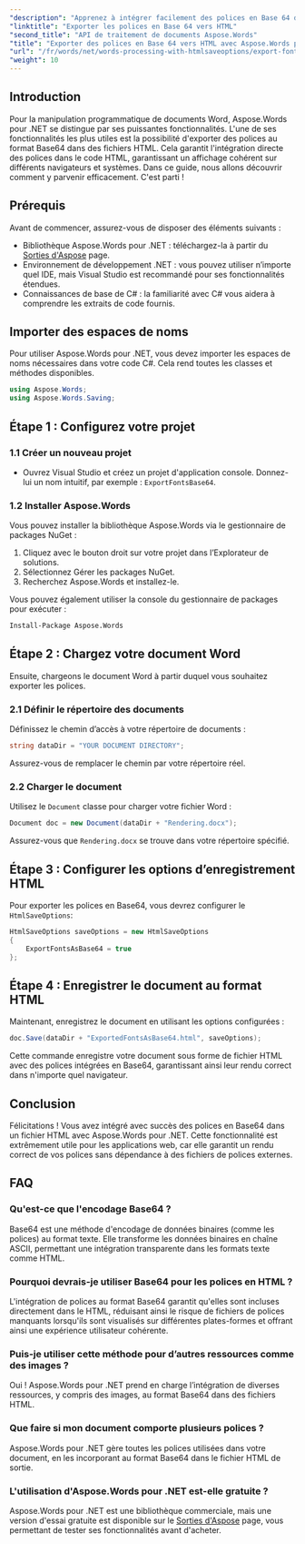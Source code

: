 ```yaml
---
"description": "Apprenez à intégrer facilement des polices en Base 64 dans des fichiers HTML avec Aspose.Words pour .NET. Ce guide étape par étape vous aidera à garantir un affichage cohérent des polices sur différents navigateurs et plateformes."
"linktitle": "Exporter les polices en Base 64 vers HTML"
"second_title": "API de traitement de documents Aspose.Words"
"title": "Exporter des polices en Base 64 vers HTML avec Aspose.Words pour .NET"
"url": "/fr/words/net/words-processing-with-htmlsaveoptions/export-fonts-as-base-64-to-html/"
"weight": 10
---
```


## Introduction

Pour la manipulation programmatique de documents Word, Aspose.Words pour .NET se distingue par ses puissantes fonctionnalités. L'une de ses fonctionnalités les plus utiles est la possibilité d'exporter des polices au format Base64 dans des fichiers HTML. Cela garantit l'intégration directe des polices dans le code HTML, garantissant un affichage cohérent sur différents navigateurs et systèmes. Dans ce guide, nous allons découvrir comment y parvenir efficacement. C'est parti !

## Prérequis

Avant de commencer, assurez-vous de disposer des éléments suivants :

- Bibliothèque Aspose.Words pour .NET : téléchargez-la à partir du [Sorties d'Aspose](https://releases.aspose.com/words/net/) page.
- Environnement de développement .NET : vous pouvez utiliser n’importe quel IDE, mais Visual Studio est recommandé pour ses fonctionnalités étendues.
- Connaissances de base de C# : la familiarité avec C# vous aidera à comprendre les extraits de code fournis.

## Importer des espaces de noms

Pour utiliser Aspose.Words pour .NET, vous devez importer les espaces de noms nécessaires dans votre code C#. Cela rend toutes les classes et méthodes disponibles.

```csharp
using Aspose.Words;
using Aspose.Words.Saving;
```

## Étape 1 : Configurez votre projet

### 1.1 Créer un nouveau projet

- Ouvrez Visual Studio et créez un projet d'application console. Donnez-lui un nom intuitif, par exemple : `ExportFontsBase64`.

### 1.2 Installer Aspose.Words

Vous pouvez installer la bibliothèque Aspose.Words via le gestionnaire de packages NuGet :

1. Cliquez avec le bouton droit sur votre projet dans l’Explorateur de solutions.
2. Sélectionnez Gérer les packages NuGet.
3. Recherchez Aspose.Words et installez-le.

Vous pouvez également utiliser la console du gestionnaire de packages pour exécuter :

```bash
Install-Package Aspose.Words
```

## Étape 2 : Chargez votre document Word

Ensuite, chargeons le document Word à partir duquel vous souhaitez exporter les polices.

### 2.1 Définir le répertoire des documents

Définissez le chemin d’accès à votre répertoire de documents :

```csharp
string dataDir = "YOUR DOCUMENT DIRECTORY";
```

Assurez-vous de remplacer le chemin par votre répertoire réel.

### 2.2 Charger le document

Utilisez le `Document` classe pour charger votre fichier Word :

```csharp
Document doc = new Document(dataDir + "Rendering.docx");
```

Assurez-vous que `Rendering.docx` se trouve dans votre répertoire spécifié.

## Étape 3 : Configurer les options d’enregistrement HTML

Pour exporter les polices en Base64, vous devrez configurer le `HtmlSaveOptions`:

```csharp
HtmlSaveOptions saveOptions = new HtmlSaveOptions 
{ 
    ExportFontsAsBase64 = true 
};
```

## Étape 4 : Enregistrer le document au format HTML

Maintenant, enregistrez le document en utilisant les options configurées :

```csharp
doc.Save(dataDir + "ExportedFontsAsBase64.html", saveOptions);
```

Cette commande enregistre votre document sous forme de fichier HTML avec des polices intégrées en Base64, garantissant ainsi leur rendu correct dans n'importe quel navigateur.

## Conclusion

Félicitations ! Vous avez intégré avec succès des polices en Base64 dans un fichier HTML avec Aspose.Words pour .NET. Cette fonctionnalité est extrêmement utile pour les applications web, car elle garantit un rendu correct de vos polices sans dépendance à des fichiers de polices externes.

## FAQ

### Qu'est-ce que l'encodage Base64 ?

Base64 est une méthode d'encodage de données binaires (comme les polices) au format texte. Elle transforme les données binaires en chaîne ASCII, permettant une intégration transparente dans les formats texte comme HTML.

### Pourquoi devrais-je utiliser Base64 pour les polices en HTML ?

L'intégration de polices au format Base64 garantit qu'elles sont incluses directement dans le HTML, réduisant ainsi le risque de fichiers de polices manquants lorsqu'ils sont visualisés sur différentes plates-formes et offrant ainsi une expérience utilisateur cohérente.

### Puis-je utiliser cette méthode pour d’autres ressources comme des images ?

Oui ! Aspose.Words pour .NET prend en charge l’intégration de diverses ressources, y compris des images, au format Base64 dans des fichiers HTML.

### Que faire si mon document comporte plusieurs polices ?

Aspose.Words pour .NET gère toutes les polices utilisées dans votre document, en les incorporant au format Base64 dans le fichier HTML de sortie.

### L'utilisation d'Aspose.Words pour .NET est-elle gratuite ?

Aspose.Words pour .NET est une bibliothèque commerciale, mais une version d'essai gratuite est disponible sur le [Sorties d'Aspose](https://releases.aspose.com/) page, vous permettant de tester ses fonctionnalités avant d'acheter.